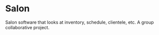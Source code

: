 # Salon
Salon software that looks at inventory, schedule, clientele, etc. A group collaborative project.
